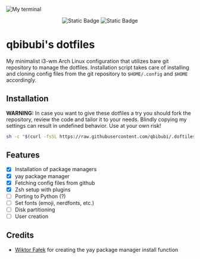 ![My terminal](https://i.imgur.com/fVKBg9M.png)

<div align="center">
    <img alt="Static Badge" src="https://img.shields.io/badge/license-mit-blue?style=for-the-badge">
    <img alt="Static Badge" src="https://img.shields.io/badge/platform-archlinux-blue?style=for-the-badge">
</div>

# qbibubi's dotfiles

My minimalist i3-wm Arch Linux configuration that utilizes bare git repository to manage the dotfiles. Installation script takes care of installing and cloning config files from the git repository to `$HOME/.config` and `$HOME` accordingly.

## Installation

**WARNING:** In case you want to give these dotfiles a try you should fork the repository, review the code and tailor it to your needs. Blindly copying my settings can result in undefined behavior. Use at your own risk!

```bash
sh -c "$(curl -fsSL https://raw.githubusercontent.com/qbibubi/.doftiles/main/install.sh)"
```

## Features
- [x] Installation of package managers 
- [x] yay package manager
- [x] Fetching config files from github 
- [x] Zsh setup with plugins
- [ ] Porting to Python (?)
- [ ] Set fonts (emoji, nerdfonts, etc.)
- [ ] Disk partitioning
- [ ] User creation
 
## Credits
- [Wiktor Fałek](https://github.com/wiktor-falek) for creating the yay package manager install function
